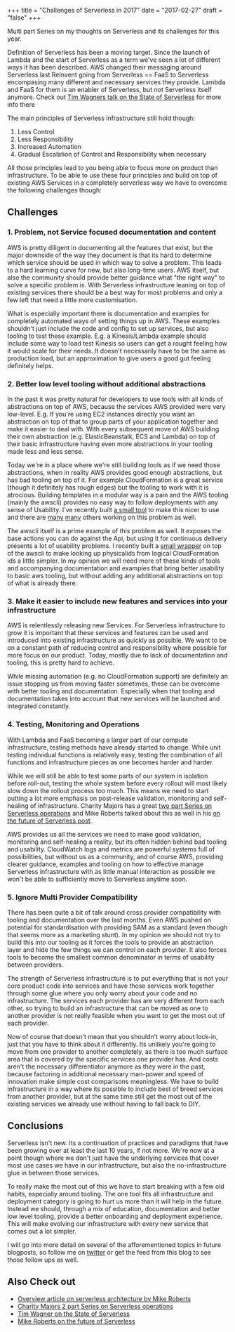 +++
title = "Challenges of Serverless in 2017"
date = "2017-02-27"
draft = "false"
+++

Multi part Series on my thoughts on Serverless and its challenges for this year.

Definition of Serverless has been a moving target. Since the launch of Lambda and the start of Serverless as a term we've seen a lot of different ways it has been described. AWS changed their messaging around Serverless last ReInvent going from Serverless == FaaS to Serverless encompasing many different and necessary services they provide. Lambda and FaaS for them is an enabler of Serverless, but not Serverless itself anymore. Check out [Tim Wagners talk on the State of Serverless](https://www.youtube.com/watch?v=AcGv3qUrRC4) for more info there

The main principles of Serverless infrastructure still hold though:

1. Less Control
2. Less Responsibility
3. Increased Automation
4. Gradual Escalation of Control and Responsibility when necessary

All those principles lead to you being able to focus more on product than infrastructure. To be able to use these four principles and build on top of existing AWS Services in a completely serverless way we have to overcome the following challenges though:

## Challenges

### 1. Problem, not Service focused documentation and content

AWS is pretty diligent in documenting all the features that exist, but the major downside of the way they document is that its hard to determine which service should be used in which way to solve a problem. This leads to a hard learning curve for new, but also long-time users. AWS itself, but also the community should provide better guidance what "the right way" to solve a specific problem is. With Serverless infrastructure leaning on top of existing services there should be a best way for most problems and only a few left that need a little more customisation.

What is especially important there is documentation and examples for completely automated ways of setting things up in AWS. These examples shouldn't just include the code and config to set up services, but also tooling to test these example. E.g. a Kinesis/Lambda example should include some way to load test Kinesis so users can get a rought feeling how it would scale for their needs. It doesn't necessarily have to be the same as production load, but an approximation to give users a good gut feeling definitely helps.

### 2. Better low level tooling without additional abstractions

In the past it was pretty natural for developers to use tools with all kinds of abstractions on top of AWS, because the services AWS provided were very low-level. E.g. If you're using EC2 instances directly you want an abstraction on top of that to group parts of your application together and make it easier to deal with. With every subsequent move of AWS building their own abstraction (e.g. ElasticBeanstalk, ECS and Lambda) on top of their basic infrastructure having even more abstractions in your tooling made less and less sense.

Today we're in a place where we're still building tools as if we need those abstractions, when in reality AWS provides good enough abstractions, but has bad tooling on top of it. For example CloudFormation is a great service (though it definitely has rough edges) but the tooling to work with it is atrocious. Building templates in a modular way is a pain and the AWS tooling (mainly the awscli) provides no easy way to follow deployments with any sense of Usability. I've recently built [a small tool](https://github.com/flomotlik/formica) to make this nicer to use and there are [many](https://github.com/remind101/stacker) [many](https://github.com/cloudreach/sceptre) others working on this problem as well.

The awscli itself is a prime example of this problem as well. It exposes the base actions you can do against the Api, but using it for continuous delivery presents a lot of usability problems. I recently built a [small wrapper](https://github.com/flomotlik/awsie) on top of the awscli to make looking up physicalids from logical CloudFormation ids a little simpler. In my opinion we will need more of these kinds of tools and accompanying documentation and examples that bring better usability to basic aws tooling, but without adding any additional abstractions on top of what is already there.

### 3. Make it easier to include new features and services into your infrastructure

AWS is relentlessly releasing new Services. For Serverless infrastructure to grow it is important that these services and features can be used and introduced into existing infrastructure as quickly as possible. We want to be on a constant path of reducing control and responsibility where possible for more focus on our product. Today, mostly due to lack of documentation and tooling, this is pretty hard to achieve.

While missing automation (e.g. no CloudFormation support) are definitely an issue stopping us from moving faster sometimes, these can be overcome with better tooling and documentation. Especially when that tooling and documentation takes into account that new services will be launched and integrated constantly.

### 4. Testing, Monitoring and Operations

With Lambda and FaaS becoming a larger part of our compute infrastructure, testing methods have already started to change. While unit testing individual functions is relatively easy, testing the combination of all functions and infrastructure pieces as one becomes harder and harder.

While we will still be able to test some parts of our system in isolation before roll-out, testing the whole system before every rollout will most likely slow down the rollout process too much. This means we need to start putting a lot more emphasis on post-release validation, monitoring and self-healing of infrastructure. Charity Majors has a great [two part Series on Serverless operations](https://charity.wtf/2016/05/31/operational-best-practices-serverless/) and Mike Roberts talked about this as well in his [on the future of Serverless post](https://www.infoq.com/articles/future-serverless).

AWS provides us all the services we need to make good validation, monitoring and self-healing a reality, but its often hidden behind bad tooling and usability. CloudWatch logs and metrics are powerful systems full of possibilities, but without us as a community, and of course AWS, providing clearer guidance, examples and tooling on how to effective manage Serverless infrastructure with as little manual interaction as possible we won't be able to sufficiently move to Serverless anytime soon.

### 5. Ignore Multi Provider Compatibility

There has been quite a bit of talk around cross provider compatibility with tooling and documentation over the last months. Even AWS pushed on potential for standardisation with providing SAM as a standard (even though that seems more as a marketing stunt). In my opinion we should not try to build this into our tooling as it forces the tools to provide an abstraction layer and hide the few things we can control on each provider. It also forces tools to become the smallest common denominator in terms of usability between providers.

The strength of Serverless infrastructure is to put everything that is not your core product code into services and have those services work together through some glue where you only worry about your code and no infrastructure. The services each provider has are very different from each other, so trying to build an infrastructure that can be moved as one to another provider is not really feasible when you want to get the most out of each provider.

Now of course that doesn't mean that you shouldn't worry about lock-in, just that you have to think about it differently. Its unlikely you're going to move from one provider to another completely, as there is too much surface area that is covered by the specific services one provider has. And costs aren't the necessary differentiator anymore as they were in the past, because factoring in additional necessary man-power and speed of innovation make simple cost comparisons meaningless. We have to build infrastructure in a way where its possible to include best of breed services from another provider, but at the same time still get the most out of the existing services we already use without having to fall back to DIY. 

## Conclusions

Serverless isn't new. Its a continuation of practices and paradigms that have been growing over at least the last 10 years, if not more. We're now at a point though where we don't just have the underlying services that cover most use cases we have in our infrastructure, but also the no-infrastructure glue in between those services.

To really make the most out of this we have to start breaking with a few old habits, especially around tooling. The one tool fits all infrastructure and deployment category is going to hurt us more than it will help in the future. Instead we should, through a mix of education, documentation and better low level tooling, provide a better onboarding and deployment experience. This will make evolving our infrastructure with every new service that comes out a lot simpler.

I will go into more detail on several of the afforementioned topics in future blogposts, so follow me on [twitter](https://twitter.com/flomotlik) or get the feed from this blog to see those follow ups as well.

## Also Check out

* [Overview article on serverless architecture by Mike Roberts](https://martinfowler.com/articles/serverless.html)
* [Charity Majors 2 part Series on Serverless operations](https://charity.wtf/2016/05/31/operational-best-practices-serverless/)
* [Tim Wagner on the State of Serverless](https://www.youtube.com/watch?v=AcGv3qUrRC4)
* [Mike Roberts on the future of Serverless](https://www.infoq.com/articles/future-serverless)